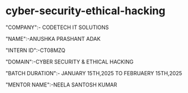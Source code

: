 # cyber-security-ethical-hacking

"COMPANY":- CODETECH IT SOLUTIONS 

"NAME":-ANUSHKA PRASHANT ADAK

"INTERN ID":-CT08MZQ

"DOMAIN":-CYBER SECURITY & ETHICAL HACKING

"BATCH DURATION":- JANUARY 15TH,2025 TO FEBRUAERY 15TH,2025

"MENTOR NAME":-NEELA SANTOSH KUMAR
